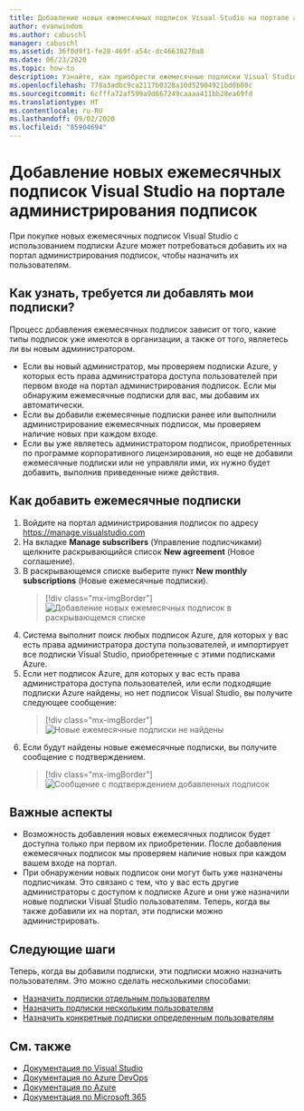 ```yaml
---
title: Добавление новых ежемесячных подписок Visual Studio на портале администрирования подписок | Документация Майкрософт
author: evanwindom
ms.author: cabuschl
manager: cabuschl
ms.assetid: 36f0d9f1-fe28-469f-a54c-dc46638270a8
ms.date: 06/23/2020
ms.topic: how-to
description: Узнайте, как приобрести ежемесячные подписки Visual Studio с помощью портала администрирования подписок
ms.openlocfilehash: 778a3adbc9ca2117b0328a10d52904921bd0b80c
ms.sourcegitcommit: 6cfffa72af599a9d667249caaaa411bb28ea69fd
ms.translationtype: HT
ms.contentlocale: ru-RU
ms.lasthandoff: 09/02/2020
ms.locfileid: "85904694"
---
```

# <a name="add-new-monthly-visual-studio-subscriptions-to-the-subscriptions-administration-portal"></a>Добавление новых ежемесячных подписок Visual Studio на портале администрирования подписок
При покупке новых ежемесячных подписок Visual Studio с использованием подписки Azure может потребоваться добавить их на портал администрирования подписок, чтобы назначить их пользователям.  

## <a name="how-do-i-know-if-i-need-to-add-my-subscriptions"></a>Как узнать, требуется ли добавлять мои подписки?
Процесс добавления ежемесячных подписок зависит от того, какие типы подписок уже имеются в организации, а также от того, являетесь ли вы новым администратором.
- Если вы новый администратор, мы проверяем подписки Azure, у которых есть права администратора доступа пользователей при первом входе на портал администрирования подписок.  Если мы обнаружим ежемесячные подписки для вас, мы добавим их автоматически. 
- Если вы добавили ежемесячные подписки ранее или выполнили администрирование ежемесячных подписок, мы проверяем наличие новых при каждом входе. 
- Если вы уже являетесь администратором подписок, приобретенных по программе корпоративного лицензирования, но еще не добавили ежемесячные подписки или не управляли ими, их нужно будет добавить, выполнив приведенные ниже действия.

## <a name="how-to-add-monthly-subscriptions"></a>Как добавить ежемесячные подписки
1. Войдите на портал администрирования подписок по адресу <https://manage.visualstudio.com>
1. На вкладке **Manage subscribers** (Управление подписчиками) щелкните раскрывающийся список **New agreement** (Новое соглашение). 
1. В раскрывающемся списке выберите пункт **New monthly subscriptions** (Новые ежемесячные подписки).
   > [!div class="mx-imgBorder"]
   > ![Добавление новых ежемесячных подписок в раскрывающемся списке](_img/add-monthly-subs/add-subs-drop-down.png)
1. Система выполнит поиск любых подписок Azure, для которых у вас есть права администратора доступа пользователей, и импортирует все подписки Visual Studio, приобретенные с этими подписками Azure.
1. Если нет подписок Azure, для которых у вас есть права администратора доступа пользователей, или если подходящие подписки Azure найдены, но нет подписок Visual Studio, вы получите следующее сообщение:
   > [!div class="mx-imgBorder"]
   > ![Новые ежемесячные подписки не найдены](_img/add-monthly-subs/no-subs-found.png)
1. Если будут найдены новые ежемесячные подписки, вы получите сообщение с подтверждением.
   > [!div class="mx-imgBorder"]
   > ![Сообщение с подтверждением добавленных подписок](_img/add-monthly-subs/subs-added-confirmation.png)

## <a name="things-to-keep-in-mind"></a>Важные аспекты
- Возможность добавления новых ежемесячных подписок будет доступна только при первом их приобретении.  После добавления ежемесячных подписок мы проверяем наличие новых при каждом вашем входе на портал. 
- При обнаружении новых подписок они могут быть уже назначены подписчикам.  Это связано с тем, что у вас есть другие администраторы с доступом к подписке Azure и они уже назначили новые подписки Visual Studio пользователям.  Теперь, когда вы также добавили их на портал, эти подписки можно администрировать. 

## <a name="next-steps"></a>Следующие шаги
Теперь, когда вы добавили подписки, эти подписки можно назначить пользователям.  Это можно сделать несколькими способами:
- [Назначить подписки отдельным пользователям](assign-license.md)
- [Назначить подписки нескольким пользователям](assign-license-bulk.md)
- [Назначить конкретные подписки определенным пользователям](assign-guid.md)

## <a name="see-also"></a>См. также
- [Документация по Visual Studio](https://docs.microsoft.com/visualstudio/)
- [Документация по Azure DevOps](https://docs.microsoft.com/azure/devops/)
- [Документация по Azure](https://docs.microsoft.com/azure/)
- [Документация по Microsoft 365](https://docs.microsoft.com/microsoft-365/)
